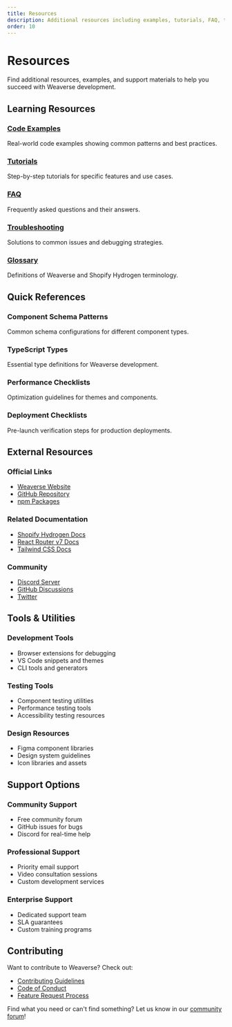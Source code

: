 ```yaml
---
title: Resources
description: Additional resources including examples, tutorials, FAQ, troubleshooting guides, and community links.
order: 10
---
```


# Resources

Find additional resources, examples, and support materials to help you succeed with Weaverse development.

## Learning Resources

### [Code Examples](/docs/resources/examples)
Real-world code examples showing common patterns and best practices.

### [Tutorials](/docs/resources/tutorials)
Step-by-step tutorials for specific features and use cases.

### [FAQ](/docs/resources/faq)
Frequently asked questions and their answers.

### [Troubleshooting](/docs/resources/troubleshooting)
Solutions to common issues and debugging strategies.

### [Glossary](/docs/resources/glossary)
Definitions of Weaverse and Shopify Hydrogen terminology.

## Quick References

### Component Schema Patterns
Common schema configurations for different component types.

### TypeScript Types
Essential type definitions for Weaverse development.

### Performance Checklists
Optimization guidelines for themes and components.

### Deployment Checklists
Pre-launch verification steps for production deployments.

## External Resources

### Official Links
- [Weaverse Website](https://weaverse.io)
- [GitHub Repository](https://github.com/Weaverse/weaverse)
- [npm Packages](https://www.npmjs.com/org/weaverse)

### Related Documentation
- [Shopify Hydrogen Docs](https://shopify.dev/docs/custom-storefronts/hydrogen)
- [React Router v7 Docs](https://reactrouter.com)
- [Tailwind CSS Docs](https://tailwindcss.com/docs)

### Community
- [Discord Server](https://discord.gg/weaverse)
- [GitHub Discussions](https://github.com/Weaverse/weaverse/discussions)
- [Twitter](https://twitter.com/weaverse)

## Tools & Utilities

### Development Tools
- Browser extensions for debugging
- VS Code snippets and themes
- CLI tools and generators

### Testing Tools
- Component testing utilities
- Performance testing tools
- Accessibility testing resources

### Design Resources
- Figma component libraries
- Design system guidelines
- Icon libraries and assets

## Support Options

### Community Support
- Free community forum
- GitHub issues for bugs
- Discord for real-time help

### Professional Support
- Priority email support
- Video consultation sessions
- Custom development services

### Enterprise Support
- Dedicated support team
- SLA guarantees
- Custom training programs

## Contributing

Want to contribute to Weaverse? Check out:

- [Contributing Guidelines](/docs/community/contributing)
- [Code of Conduct](/docs/community/code-of-conduct)
- [Feature Request Process](/docs/community/feature-requests)

Find what you need or can't find something? Let us know in our [community forum](/docs/community)!
